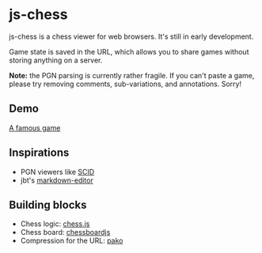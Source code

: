 # js-chess

js-chess is a chess viewer for web browsers. It's still in early development.

Game state is saved in the URL, which allows you to share games without storing anything on a server.

**Note:** the PGN parsing is currently rather fragile. If you can't paste a
game, please try removing comments, sub-variations, and annotations. Sorry!

## Demo
[A famous game](https://dwyde.github.io/js-chess/#TVA9T8MwFNz7K07piGpqEjtmqhTKgBCFpgNDxeDE7ocaNSiJUfj3nAMDsvV87+7dO8n7xy9/HZC82e7cJx+z/e48+H/t2sZWGmXEasUbubINV4fkF/s+NPTLxTK276c/e2jw0nafp+/IFo2tL0jW4eLxbLsGt3jgjgFPfRts5zgzkwI+g1e4E9gcUjiNVMBlKI4ZMqKRWjFSUQLb+E6MFijqjA6NnHyVYutzGO6oU9Qa99SPCpWCXJIcCepYJPMKghtsKpdDMvV1wYPSGUgmlyPpqUiml05ysYZU0eZy2iZJx0wTu4q2PA6aOfgZPw==)

## Inspirations
- PGN viewers like [SCID](http://scid.sourceforge.net/)
- jbt's [markdown-editor](https://github.com/jbt/markdown-editor)

## Building blocks
- Chess logic: [chess.js](https://github.com/jhlywa/chess.js)
- Chess board: [chessboardjs](https://github.com/oakmac/chessboardjs)
- Compression for the URL: [pako](https://github.com/nodeca/pako)


